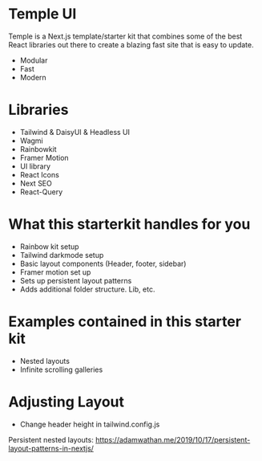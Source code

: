 # Temple UI

Temple is a Next.js template/starter kit that combines some of the best React libraries out there to create a blazing fast site that is easy to update.

- Modular
- Fast
- Modern

# Libraries

- Tailwind & DaisyUI & Headless UI
- Wagmi
- Rainbowkit
- Framer Motion
- UI library
- React Icons
- Next SEO
- React-Query

# What this starterkit handles for you

- Rainbow kit setup
- Tailwind darkmode setup
- Basic layout components (Header, footer, sidebar)
- Framer motion set up
- Sets up persistent layout patterns
- Adds additional folder structure. Lib, etc.

# Examples contained in this starter kit

- Nested layouts
- Infinite scrolling galleries

# Adjusting Layout

- Change header height in tailwind.config.js

Persistent nested layouts: https://adamwathan.me/2019/10/17/persistent-layout-patterns-in-nextjs/

